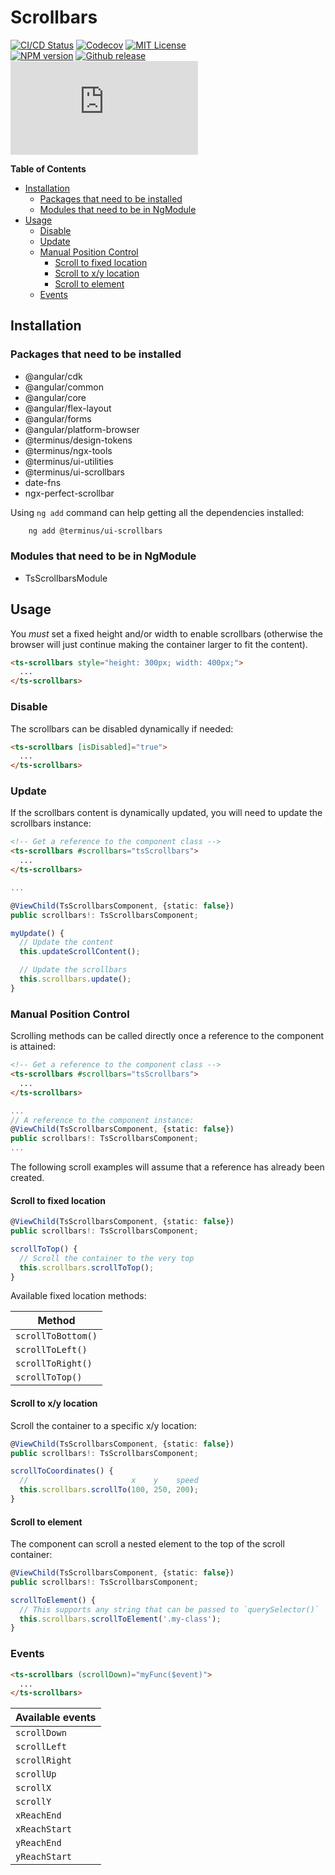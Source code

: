 <h1>Scrollbars</h1>

[![CI/CD Status][github-action-badge]][github-action-link] [![Codecov][codecov-badge]][codecov-project] [![MIT License][license-image]][license-url]  
[![NPM version][npm-version-image]][npm-package] [![Github release][gh-release-badge]][gh-releases] [![Library size][file-size-badge]][raw-distribution-js]

<!-- START doctoc generated TOC please keep comment here to allow auto update -->
<!-- DON'T EDIT THIS SECTION, INSTEAD RE-RUN doctoc TO UPDATE -->
**Table of Contents**

- [Installation](#installation)
  - [Packages that need to be installed](#packages-that-need-to-be-installed)
  - [Modules that need to be in NgModule](#modules-that-need-to-be-in-ngmodule)
- [Usage](#usage)
  - [Disable](#disable)
  - [Update](#update)
  - [Manual Position Control](#manual-position-control)
    - [Scroll to fixed location](#scroll-to-fixed-location)
    - [Scroll to x/y location](#scroll-to-xy-location)
    - [Scroll to element](#scroll-to-element)
  - [Events](#events)

<!-- END doctoc generated TOC please keep comment here to allow auto update -->

## Installation

### Packages that need to be installed

  * @angular/cdk
  * @angular/common
  * @angular/core
  * @angular/flex-layout
  * @angular/forms
  * @angular/platform-browser
  * @terminus/design-tokens
  * @terminus/ngx-tools
  * @terminus/ui-utilities
  * @terminus/ui-scrollbars
  * date-fns
  * ngx-perfect-scrollbar

Using `ng add` command can help getting all the dependencies installed:

```bash
    ng add @terminus/ui-scrollbars
```

### Modules that need to be in NgModule

  * TsScrollbarsModule


## Usage

You _must_ set a fixed height and/or width to enable scrollbars (otherwise the browser will just continue making the container larger to fit
the content).

```html
<ts-scrollbars style="height: 300px; width: 400px;">
  ...
</ts-scrollbars>
```


### Disable

The scrollbars can be disabled dynamically if needed:

```html
<ts-scrollbars [isDisabled]="true">
  ...
</ts-scrollbars>
```


### Update

If the scrollbars content is dynamically updated, you will need to update the scrollbars instance:

```html
<!-- Get a reference to the component class -->
<ts-scrollbars #scrollbars="tsScrollbars">
  ...
</ts-scrollbars>
```

```typescript
...

@ViewChild(TsScrollbarsComponent, {static: false})
public scrollbars!: TsScrollbarsComponent;

myUpdate() {
  // Update the content
  this.updateScrollContent();

  // Update the scrollbars
  this.scrollbars.update();
}
```

### Manual Position Control

Scrolling methods can be called directly once a reference to the component is attained:

```html
<!-- Get a reference to the component class -->
<ts-scrollbars #scrollbars="tsScrollbars">
  ...
</ts-scrollbars>
```

```typescript
...
// A reference to the component instance:
@ViewChild(TsScrollbarsComponent, {static: false})
public scrollbars!: TsScrollbarsComponent;
...
```

The following scroll examples will assume that a reference has already been created.

#### Scroll to fixed location

```typescript
@ViewChild(TsScrollbarsComponent, {static: false})
public scrollbars!: TsScrollbarsComponent;

scrollToTop() {
  // Scroll the container to the very top
  this.scrollbars.scrollToTop();
}
```

Available fixed location methods:

| Method             |
|--------------------|
| `scrollToBottom()` |
| `scrollToLeft()`   |
| `scrollToRight()`  |
| `scrollToTop()`    |


#### Scroll to x/y location

Scroll the container to a specific x/y location:

```typescript
@ViewChild(TsScrollbarsComponent, {static: false})
public scrollbars!: TsScrollbarsComponent;

scrollToCoordinates() {
  //                       x    y    speed
  this.scrollbars.scrollTo(100, 250, 200);
}
```


#### Scroll to element

The component can scroll a nested element to the top of the scroll container:

```typescript
@ViewChild(TsScrollbarsComponent, {static: false})
public scrollbars!: TsScrollbarsComponent;

scrollToElement() {
  // This supports any string that can be passed to `querySelector()`
  this.scrollbars.scrollToElement('.my-class');
}
```


### Events

```html
<ts-scrollbars (scrollDown)="myFunc($event)">
  ...
</ts-scrollbars>
```

| Available events |
|------------------|
| `scrollDown`     |
| `scrollLeft`     |
| `scrollRight`    |
| `scrollUp`       |
| `scrollX`        |
| `scrollY`        |
| `xReachEnd`      |
| `xReachStart`    |
| `yReachEnd`      |
| `yReachStart`    |


<!-- Links -->
[license-url]:         https://github.com/GetTerminus/terminus-oss/blob/release/LICENSE
[license-image]:       http://img.shields.io/badge/license-MIT-blue.svg
[codecov-project]:     https://codecov.io/gh/GetTerminus/terminus-oss
[codecov-badge]:       https://codecov.io/gh/GetTerminus/terminus-oss/branch/release/graph/badge.svg
[npm-version-image]:   http://img.shields.io/npm/v/@terminus/ui-scrollbars.svg
[npm-package]:         https://www.npmjs.com/package/@terminus/ui-scrollbars
[gh-release-badge]:    https://img.shields.io/github/release/GetTerminus/terminus-oss.svg
[gh-releases]:         https://github.com/GetTerminus/terminus-ui/releases/
[github-action-badge]: https://github.com/GetTerminus/terminus-oss/workflows/Release%20CI/badge.svg
[github-action-link]:  https://github.com/GetTerminus/terminus-oss/actions?query=workflow%3A%22CI+Release%22
[file-size-badge]:     http://img.badgesize.io/https://unpkg.com/@terminus/ui-scrollbars/bundles/terminus-ui-scrollbars.umd.min.js?compression=gzip
[raw-distribution-js]: https://unpkg.com/@terminus/ui-scrollbars/bundles/terminus-ui-scrollbars.umd.js
